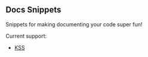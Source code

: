 ## Docs Snippets

Snippets for making documenting your code super fun!

Current support:

- [KSS](https://github.com/kneath/kss)
